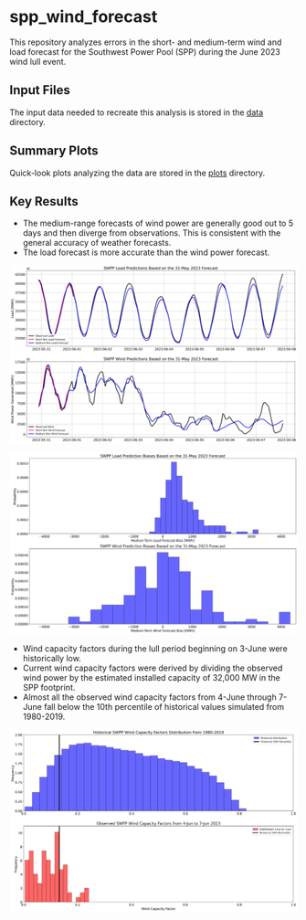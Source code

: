 # spp_wind_forecast
This repository analyzes errors in the short- and medium-term wind and load forecast for the Southwest Power Pool (SPP) during the June 2023 wind lull event.

## Input Files
The input data needed to recreate this analysis is stored in the [data](data/) directory.

## Summary Plots
Quick-look plots analyzing the data are stored in the [plots](plots/) directory.

## Key Results
* The medium-range forecasts of wind power are generally good out to 5 days and then diverge from observations. This is 
consistent with the general accuracy of weather forecasts.
* The load forecast is more accurate than the wind power forecast.

<p align="center">
  <img src="plots/Wind_and_Load_Time_Series.png" />
</p>

<p align="center">
  <img src="plots/Bias_Distributions.png" />
</p>

* Wind capacity factors during the lull period beginning on 3-June were historically low.
* Current wind capacity factors were derived by dividing the observed wind power by the estimated installed capacity of 
32,000 MW in the SPP footprint.
* Almost all the observed wind capacity factors from 4-June through 7-June fall below the 10th percentile of historical
values simulated from 1980-2019.

<p align="center">
  <img src="plots/Wind_Capacity_Factor.png" />
</p>

